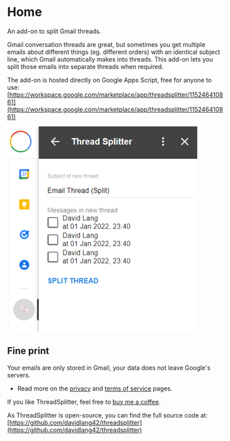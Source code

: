# Home
An add-on to split Gmail threads.

Gmail conversation threads are great, but sometimes you get multiple emails about different things (eg. different orders) with an identical subject line, which Gmail automatically makes into threads. This add-on lets you split those emails into separate threads when required.

The add-on is hosted directly on Google Apps Script, free for anyone to use: [https://workspace.google.com/marketplace/app/threadsplitter/115246410861](https://workspace.google.com/marketplace/app/threadsplitter/115246410861)

![Screenshot](images/screenshot.png)

## Fine print

Your emails are only stored in Gmail, your data does not leave Google's servers.
* Read more on the [privacy](privacy.md) and [terms of service](terms.md) pages.

If you like ThreadSplitter, feel free to [buy me a coffee](https://ko-fi.com/davidlang42).

As ThreadSplitter is open-source, you can find the full source code at: [https://github.com/davidlang42/threadsplitter](https://github.com/davidlang42/threadsplitter)
